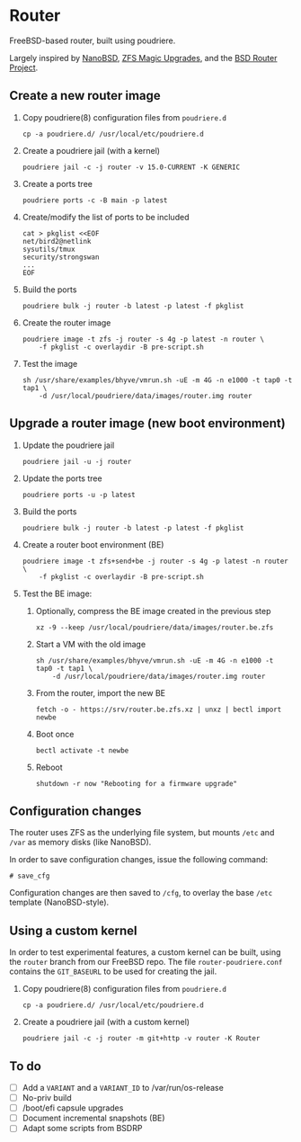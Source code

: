 # Router

FreeBSD-based router, built using poudriere.

Largely inspired by [NanoBSD], [ZFS Magic Upgrades], and the [BSD Router Project].

## Create a new router image

1. Copy poudriere(8) configuration files from `poudriere.d`

       cp -a poudriere.d/ /usr/local/etc/poudriere.d

2. Create a poudriere jail (with a kernel)

       poudriere jail -c -j router -v 15.0-CURRENT -K GENERIC

3. Create a ports tree

       poudriere ports -c -B main -p latest

4. Create/modify the list of ports to be included

       cat > pkglist <<EOF
       net/bird2@netlink
       sysutils/tmux
       security/strongswan
       ...
       EOF

5. Build the ports

       poudriere bulk -j router -b latest -p latest -f pkglist

6. Create the router image

       poudriere image -t zfs -j router -s 4g -p latest -n router \
           -f pkglist -c overlaydir -B pre-script.sh

7. Test the image

       sh /usr/share/examples/bhyve/vmrun.sh -uE -m 4G -n e1000 -t tap0 -t tap1 \
           -d /usr/local/poudriere/data/images/router.img router

## Upgrade a router image (new boot environment)

1. Update the poudriere jail

       poudriere jail -u -j router

2. Update the ports tree

       poudriere ports -u -p latest

4. Build the ports

       poudriere bulk -j router -b latest -p latest -f pkglist

5. Create a router boot environment (BE)

       poudriere image -t zfs+send+be -j router -s 4g -p latest -n router \
           -f pkglist -c overlaydir -B pre-script.sh

6. Test the BE image:

   1. Optionally, compress the BE image created in the previous step

          xz -9 --keep /usr/local/poudriere/data/images/router.be.zfs

   2. Start a VM with the old image

          sh /usr/share/examples/bhyve/vmrun.sh -uE -m 4G -n e1000 -t tap0 -t tap1 \
              -d /usr/local/poudriere/data/images/router.img router

   3. From the router, import the new BE

          fetch -o - https://srv/router.be.zfs.xz | unxz | bectl import newbe

   4. Boot once

          bectl activate -t newbe

   5. Reboot

          shutdown -r now "Rebooting for a firmware upgrade"

## Configuration changes

The router uses ZFS as the underlying file system, but mounts `/etc` and `/var` as memory disks (like NanoBSD).

In order to save configuration changes, issue the following command:

```console
# save_cfg
```

Configuration changes are then saved to `/cfg`, to overlay the base `/etc` template (NanoBSD-style).

## Using a custom kernel

In order to test experimental features, a custom kernel can be built, using the `router` branch from our FreeBSD repo.
The file `router-poudriere.conf` contains the `GIT_BASEURL` to be used for creating the jail.

1. Copy poudriere(8) configuration files from `poudriere.d`

       cp -a poudriere.d/ /usr/local/etc/poudriere.d

2. Create a poudriere jail (with a custom kernel)

       poudriere jail -c -j router -m git+http -v router -K Router

## To do

- [ ] Add a `VARIANT` and a `VARIANT_ID` to /var/run/os-release
- [ ] No-priv build
- [ ] /boot/efi capsule upgrades
- [ ] Document incremental snapshots (BE)
- [ ] Adapt some scripts from BSDRP

[BSD Router Project]: https://bsdrp.net/
[NanoBSD]: https://papers.freebsd.org/2005/phk-nanobsd/
[ZFS Magic Upgrades]: https://papers.freebsd.org/2019/fosdem/jude-zfs_upgrades/
